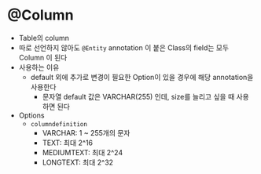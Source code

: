 # @Column

- Table의 column
- 따로 선언하지 않아도 `@Entity` annotation 이 붙은 Class의 field는 모두 Column 이 된다
- 사용하는 이유
  - default 외에 추가로 변경이 필요한 Option이 있을 경우에 해당 annotation을 사용한다
    - 문자열 default 값은 VARCHAR(255) 인데, size를 늘리고 싶을 때 사용하면 된다
- Options
  - `columndefinition`
    - VARCHAR: 1 ~ 255개의 문자
    - TEXT: 최대 2^16
    - MEDIUMTEXT: 최대 2^24
    - LONGTEXT: 최대 2^32
